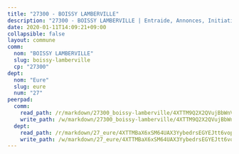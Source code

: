 ```yaml
---
title: "27300 - BOISSY LAMBERVILLE"
description: "27300 - BOISSY LAMBERVILLE | Entraide, Annonces, Initiatives"
date: 2020-01-11T14:09:21+09:00
collapsible: false
layout: commune
comm:
  nom: "BOISSY LAMBERVILLE"
  slug: boissy-lamberville
  cp: "27300"
dept:
  nom: "Eure"
  slug: eure
  num: "27"
peerpad:
  comm:
    read_path: /r/markdown/27300_boissy-lamberville/4XTTM9Q2X2QVujBbWnVxr5Yf3rdRE8vh5nmVtkHkXxc1qrxYa
    write_path: /w/markdown/27300_boissy-lamberville/4XTTM9Q2X2QVujBbWnVxr5Yf3rdRE8vh5nmVtkHkXxc1qrxYa-K3TgUBqxAS4SoYLzPj9VEMrK4Q87GvJMJ7J6TYXifps9m9zfni6F4Hz3ZqvFpuMsZJnLb1zwWwYAXA1kHpdZqnRGFXpMomKNYk9t9x6Aj6h4mfubcMXmT574XPEumChYyGbMXuj8
  dept:
    read_path: /r/markdown/27_eure/4XTTMBaX6xSM64UAX3YybedrsEGYEJtt6vopdQsPEFtGijgwg
    write_path: /w/markdown/27_eure/4XTTMBaX6xSM64UAX3YybedrsEGYEJtt6vopdQsPEFtGijgwg-K3TgUmjy61Gu7ZFzjoVmiacXP2Rc4pq6sxVCYUX3mFQZWQw9yCKsEoAMagtuW4jJTYhK96DsWW4cPmZLagvQNZ34BscGcu4btrtJibt18c1mpqofaWe6Q3RartDiuMTjY7NrsH4r
---
```


